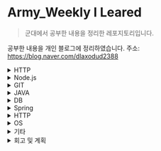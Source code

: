 # Army_Weekly I Leared
>군대에서 공부한 내용을 정리한 레포지토리입니다.

공부한 내용을 개인 블로그에 정리하였습니다.
주소: https://blog.naver.com/dlaxodud2388
<details>
<summary>HTTP</summary>
<div markdown="1">
  
## 1. HTTP
URL 문법과 구조, 단축 URL : https://blog.naver.com/dlaxodud2388/221902637855  
***
TCP 커넥션 - TCP세그먼트와 IP 패킷 : https://blog.naver.com/dlaxodud2388/221909155973
***  
TCP 커넥션 - TCP 커넥션 유지 : https://blog.naver.com/dlaxodud2388/221909561025 
*** 
HTTP 트랜잭션 지연과 커넥션 관리: https://blog.naver.com/dlaxodud2388/221911833454
***
HTTP/1.0+의 Keep-Alive 커넥션, HTTP/1.1의 지속 커넥션과 파이프라인 커넥션: https://blog.naver.com/dlaxodud2388/221914655332
***
쿠키 - 세션쿠키(Session Cookie), 지속쿠키(Persistent Cookie) : https://blog.naver.com/dlaxodud2388/221917137726
***
[HTTP] 콘텐츠 인코딩(Content-Encoding), Accept-Encoding 헤더 : https://blog.naver.com/dlaxodud2388/221928144324
***
[HTTP] 전송 인코딩과 청크 인코딩 : https://m.blog.naver.com/dlaxodud2388/221929856397
***
HTTP 응답코드 413(PayloadTooLargeError: request entity too large) 원인, 해결 : https://dlaxodud2388.blog.me/222007509565
***
[HTTP] TCP커넥션의 핸드셰이크와 TCP커넥션 핸드셰이크의 지연 : https://dlaxodud2388.blog.me/222034025759
***
[HTTP] 편승(piggyback)확인응답과 확인 응답 지연 : https://dlaxodud2388.blog.me/222034044640
***
[HTTP] TCP의 느린 시작 : https://dlaxodud2388.blog.me/222034054487
***
[HTTP] 504 Gateway Timeout을 발생시킬 수 있는 Keep-Alive와 멍청한(dumb) 프락시 : https://dlaxodud2388.blog.me/222042540929
***
HTTP 응답코드 404 (Not Found) 오류 : https://dlaxodud2388.blog.me/222094707066
***
[HTTP] 같은 리소스를 새로고침하면 왜 상태코드가 200이 아닌 304가 나올까? (HTTP상태코드 200과 304의 차이점) : https://dlaxodud2388.blog.me/222096928136
***
  
</div>
</details>


<details>
<summary>Node.js</summary>
<div markdown="1">
  
## 2. Node.js
[Node.js] Cheerio-httpcli와 jsdom을 이용한 간단한 크롤링 : https://blog.naver.com/dlaxodud2388/221964793185
***

  
</div>
</details>


  
<details>
<summary>GIT</summary>
<div markdown="1">
  
  ## 3. GIT
[GIT] 로컬 저장소와 github 원격 저장소 연동하기, 최초 커밋(commit)+푸시(push)하기 : https://blog.naver.com/dlaxodud2388/221967035375
***
[GIT] git add 취소하기 : https://blog.naver.com/dlaxodud2388/221967285595
***
[GIT] git commit 취소하기 : https://blog.naver.com/dlaxodud2388/221968546308
***
[GIT] git push 취소하기 : https://blog.naver.com/dlaxodud2388/221968648162
***
[Git 오류] Git pull 충돌시 해결방법(Your local changes would be overwritten by merge.) : https://blog.naver.com/dlaxodud2388/221969611951
***
[Git 오류] ![rejected] master -> master (fetch first) 에러 해결방법 : https://m.blog.naver.com/dlaxodud2388/221972440239
***

  
</div>
</details>

<details>
<summary>JAVA</summary>
<div markdown="1">

## 4. Java
***
[Java] 일정하지 않은 개수의 매개변수 (parameter ...) : https://dlaxodud2388.blog.me/221946366561
***
[Java] 상속(extends) : https://m.blog.naver.com/dlaxodud2388/221956914076
***
[Java 오류] 오버라이딩시 Unresolved compilation problem:  The return type is incompatible with... : https://blog.naver.com/dlaxodud2388/221965763562
***
[Java 오류] java.lang.NullPointerException : https://dlaxodud2388.blog.me/221985293264
***
[Java 오류] java.lang.IndexOutOfBoundsException 오류 : https://dlaxodud2388.blog.me/222006889384
***

</div>
</details>

<details>
<summary>DB</summary>
<div markdown="1">
  
  ## 5. DB
[Mysql 오류] Error Code: 1175. You are using safe update mode and you tried to update... 해결 : https://dlaxodud2388.blog.me/222014713660
***
[Mysql 오류] Error Code: 1046. No database selected Select the default DB to be used by... 해결 : https://dlaxodud2388.blog.me/222014717774
***
[Mysql] Auto_increment 재정렬 : https://dlaxodud2388.blog.me/222014734195
***
  
</div>
</details>

<details>
<summary>Spring</summary>
<div markdown="1">
  
## 6. Spring
[Spring] DAO 리팩토링과 템플릿 메서드 패턴(Template method pattern), 팩토리 메서드 패턴(Factory method pattern) : https://dlaxodud2388.blog.me/222057027432
***
[Spring] System.out.println()을 이용한 디버그용 로그가 서버 성능에 미치는 영향과 해결방법 : https://dlaxodud2388.blog.me/222084116507
***

</div>
</details>

<details>
<summary>HTTP</summary>
<div markdown="1">
  
  ## 7. JavaScript
[JavaScript] 팩토리 메서드 패턴(factory method pattern) : https://dlaxodud2388.blog.me/222057026591
***
  
</div>
</details>

<details>
<summary>OS</summary>
<div markdown="1">

  ## 8. OS
[OS] 부트스트랩 로더(Bootstrap Loader) : https://dlaxodud2388.blog.me/222105963737
***
[OS] 인터럽트(Interrupt)와 인터럽트 서비스 루틴(Interrupt Service Routine) : https://dlaxodud2388.blog.me/222105999484
***
[OS] 시스템 콜 (System Call) : https://dlaxodud2388.blog.me/222109716596
***
  
</div>
</details>

<details>
<summary>기타</summary>
<div markdown="1">
  
  ## 9. 기타
[오류모음] npm : 'npm' 용어가 cmdlet, 함수, 스크립트 파일 또는 실행할 수 있는 프로그램 이름으로 인식되지 않습니다... : https://dlaxodud2388.blog.me/222102392025
***
[기타] Github 프로필에 방문자 수 띄우기 : https://dlaxodud2388.blog.me/222105311346
***
  
</div>
</details>

<details>
<summary>회고 및 계획</summary>
<div markdown="1">
  
## 10. 회고 및 계획
입대 : https://dlaxodud2388.blog.me/221824806038
***
(2020) 3.03 ~ 4.11 : https://dlaxodud2388.blog.me/221903697140
***
(2020) 4.12 ~ 4.26 : https://dlaxodud2388.blog.me/221930603538
***
(2020) 4.27 ~ 5.20 : https://dlaxodud2388.blog.me/221971888708
***
(2020) 5.21 ~ 7.05 : https://dlaxodud2388.blog.me/222021748374
***
(2020) 7.06 ~ 9.20 : https://dlaxodud2388.blog.me/222094712256
***
(2020) 9.21 ~ 11.13 : https://blog.naver.com/dlaxodud2388/222143390637

</div>
</details>







